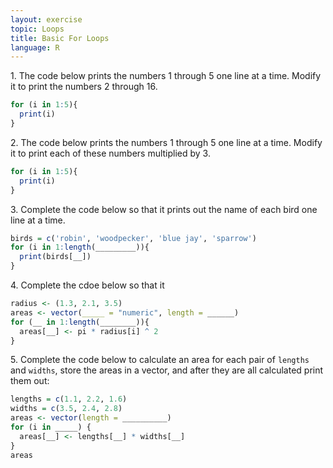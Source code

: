 ```yaml
---
layout: exercise
topic: Loops
title: Basic For Loops
language: R
---
```


1\. The code below prints the numbers 1 through 5 one line at a time. Modify it to print the numbers 2 through 16.

```r
for (i in 1:5){
  print(i)
}
```

2\. The code below prints the numbers 1 through 5 one line at a time. Modify it to print each of these numbers multiplied by 3.

```r
for (i in 1:5){
  print(i)
}
```

3\. Complete the code below so that it prints out the name of each bird one line at a time.

```r
birds = c('robin', 'woodpecker', 'blue jay', 'sparrow')
for (i in 1:length(_________)){
  print(birds[__])
}
```

4\. Complete the cdoe below so that it 

```r
radius <- (1.3, 2.1, 3.5)
areas <- vector(_____ = "numeric", length = ______)
for (__ in 1:length(________)){
  areas[__] <- pi * radius[i] ^ 2
}
```

5\. Complete the code below to calculate an area for each pair of `lengths` and `widths`, store the areas in a vector, and after they are all calculated print them out: 

```r
lengths = c(1.1, 2.2, 1.6)
widths = c(3.5, 2.4, 2.8)
areas <- vector(length = __________)
for (i in _____) {
  areas[__] <- lengths[__] * widths[__]
}
areas
```
